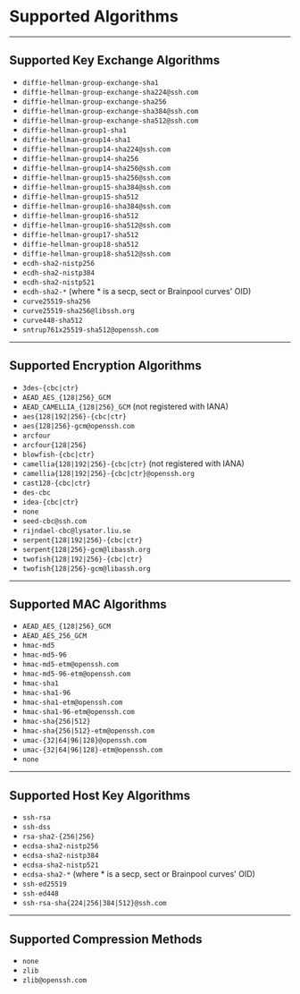 # Supported Algorithms

---

## Supported Key Exchange Algorithms

- `diffie-hellman-group-exchange-sha1`
- `diffie-hellman-group-exchange-sha224@ssh.com`
- `diffie-hellman-group-exchange-sha256`
- `diffie-hellman-group-exchange-sha384@ssh.com`
- `diffie-hellman-group-exchange-sha512@ssh.com`
- `diffie-hellman-group1-sha1`
- `diffie-hellman-group14-sha1`
- `diffie-hellman-group14-sha224@ssh.com`
- `diffie-hellman-group14-sha256`
- `diffie-hellman-group14-sha256@ssh.com`
- `diffie-hellman-group15-sha256@ssh.com`
- `diffie-hellman-group15-sha384@ssh.com`
- `diffie-hellman-group15-sha512`
- `diffie-hellman-group16-sha384@ssh.com`
- `diffie-hellman-group16-sha512`
- `diffie-hellman-group16-sha512@ssh.com`
- `diffie-hellman-group17-sha512`
- `diffie-hellman-group18-sha512`
- `diffie-hellman-group18-sha512@ssh.com`
- `ecdh-sha2-nistp256`
- `ecdh-sha2-nistp384`
- `ecdh-sha2-nistp521`
- `ecdh-sha2-*` (where * is a secp, sect or Brainpool curves' OID)
- `curve25519-sha256`
- `curve25519-sha256@libssh.org`
- `curve448-sha512`
- `sntrup761x25519-sha512@openssh.com`

---

## Supported Encryption Algorithms

- `3des-{cbc|ctr}`
- `AEAD_AES_{128|256}_GCM`
- `AEAD_CAMELLIA_{128|256}_GCM` (not registered with IANA)
- `aes{128|192|256}-{cbc|ctr}`
- `aes{128|256}-gcm@openssh.com`
- `arcfour`
- `arcfour{128|256}`
- `blowfish-{cbc|ctr}`
- `camellia{128|192|256}-{cbc|ctr}` (not registered with IANA)
- `camellia{128|192|256}-{cbc|ctr}@openssh.org`
- `cast128-{cbc|ctr}`
- `des-cbc`
- `idea-{cbc|ctr}`
- `none`
- `seed-cbc@ssh.com`
- `rijndael-cbc@lysator.liu.se`
- `serpent{128|192|256}-{cbc|ctr}`
- `serpent{128|256}-gcm@libassh.org`
- `twofish{128|192|256}-{cbc|ctr}`
- `twofish{128|256}-gcm@libassh.org`

---

## Supported MAC Algorithms

- `AEAD_AES_{128|256}_GCM`
- `AEAD_AES_256_GCM`
- `hmac-md5`
- `hmac-md5-96`
- `hmac-md5-etm@openssh.com`
- `hmac-md5-96-etm@openssh.com`
- `hmac-sha1`
- `hmac-sha1-96`
- `hmac-sha1-etm@openssh.com`
- `hmac-sha1-96-etm@openssh.com`
- `hmac-sha{256|512}`
- `hmac-sha{256|512}-etm@openssh.com`
- `umac-{32|64|96|128}@openssh.com`
- `umac-{32|64|96|128}-etm@openssh.com`
- `none`

---

## Supported Host Key Algorithms

- `ssh-rsa`
- `ssh-dss`
- `rsa-sha2-{256|256}`
- `ecdsa-sha2-nistp256`
- `ecdsa-sha2-nistp384`
- `ecdsa-sha2-nistp521`
- `ecdsa-sha2-*` (where * is a secp, sect or Brainpool curves' OID)
- `ssh-ed25519`
- `ssh-ed448`
- `ssh-rsa-sha{224|256|384|512}@ssh.com`

---

## Supported Compression Methods

- `none`
- `zlib`
- `zlib@openssh.com`

